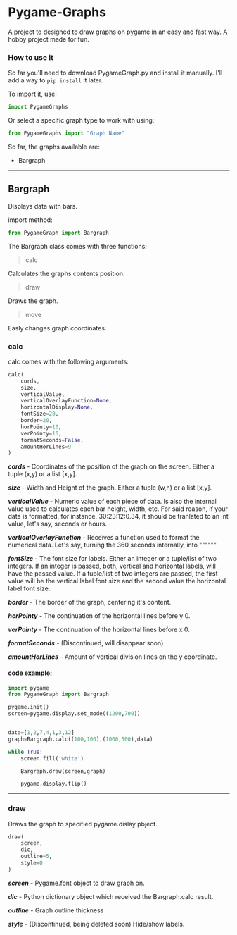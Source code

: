 # Pygame-Graphs
A project to designed to draw graphs on pygame in an easy and fast way. A hobby project made for fun.

### How to use it
So far you'll need to download PygameGraph.py and install it manually. I'll add a way to `pip install` it later.

To import it, use:
```python
import PygameGraphs
```
Or select a specific graph type to work with using:
```python
from PygameGraphs import "Graph Name"
```

So far, the graphs available are:
- Bargraph

---

## Bargraph
Displays data with bars.

import method:
```python
from PygameGraph import Bargraph
```

The Bargraph class comes with three functions:

> calc

Calculates the graphs contents position.

> draw

Draws the graph.

> move

Easly changes graph coordinates.


### calc

calc comes with the following arguments:
```python
calc(
    cords,
    size,
    verticalValue,
    verticalOverlayFunction=None,
    horizontalDisplay=None,
    fontSize=20,
    border=20,
    horPointy=10,
    verPointy=10,
    formatSeconds=False,
    amountHorLines=9
)
```

***cords*** - Coordinates of the position of the graph on the screen. Either a tuple (x,y) or a list [x,y].

***size*** - Width and Height of the graph. Either a tuple (w,h) or a list [x,y].

***verticalValue*** - Numeric value of each piece of data. Is also the internal value used to calculates each bar height, width, etc. For said reason, if your data is formatted, for instance, 30:23:12:0.34, it should be tranlated to an int value, let's say, seconds or hours.

***verticalOverlayFunction*** - Receives a function used to format the numerical data. Let's say, turning the 360 seconds internally, into """"""

***fontSize*** - The font size for labels. Either an integer or a tuple/list of two integers. If an integer is passed, both, vertical and horizontal labels, will have the passed value. If a tuple/list of two integers are passed, the first value will be the vertical label font size and the second value the horizontal label font size.

***border*** - The border of the graph, centering it's content.

***horPointy*** - The continuation of the horizontal lines before y 0.

***verPointy*** - The continuation of the horizontal lines before x 0.

***formatSeconds*** - (Discontinued, will disappear soon)

***amountHorLines*** - Amount of vertical division lines on the y coordinate.

#### code example:

```python
import pygame
from PygameGraph import Bargraph

pygame.init()
screen=pygame.display.set_mode((1200,700))


data=[1,2,7,4,1,3,12]
graph=Bargraph.calc((100,100),(1000,500),data)

while True:
    screen.fill('white')

    Bargraph.draw(screen,graph)

    pygame.display.flip()
```
---

### draw
Draws the graph to specified pygame.dislay pbject.

```python
draw(
    screen,
    dic,
    outline=5,
    style=0
)
```

***screen*** - Pygame.font object to draw graph on.

***dic*** - Python dictionary object which received the Bargraph.calc result.

***outline*** - Graph outline thickness

***style*** - (Discontinued, being deleted soon) Hide/show labels.